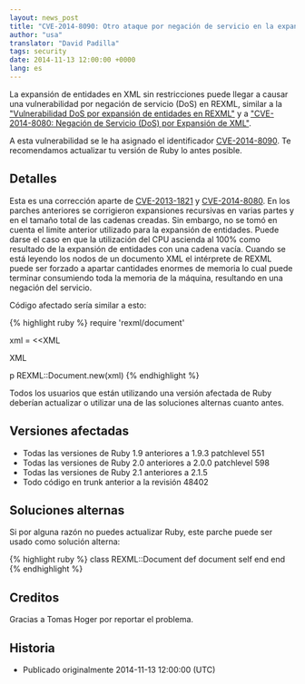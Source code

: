 ```yaml
---
layout: news_post
title: "CVE-2014-8090: Otro ataque por negación de servicio en la expansión de XML"
author: "usa"
translator: "David Padilla"
tags: security
date: 2014-11-13 12:00:00 +0000
lang: es
---
```


La expansión de entidades en XML sin restricciones puede llegar a causar una
vulnerabilidad por negación de servicio (DoS) en REXML,
similar a la
["Vulnerabilidad DoS por expansión de entidades en REXML"](https://www.ruby-lang.org/es/news/2013/02/22/rexml-dos-2013-02-22/)
y a ["CVE-2014-8080: Negación de Servicio (DoS) por Expansión de XML"](https://www.ruby-lang.org/es/news/2014/10/27/rexml-dos-cve-2014-8080/).

A esta vulnerabilidad se le ha asignado el identificador
[CVE-2014-8090](http://cve.mitre.org/cgi-bin/cvename.cgi?name=CVE-2014-8090).
Te recomendamos actualizar tu versión de Ruby lo antes posible.

## Detalles

Esta es una corrección aparte de
[CVE-2013-1821](https://www.ruby-lang.org/es/news/2013/02/22/rexml-dos-2013-02-22/) y [CVE-2014-8080](https://www.ruby-lang.org/es/news/2014/10/27/rexml-dos-cve-2014-8080/).
En los parches anteriores se corrigieron expansiones recursivas en varias partes
y en el tamaño total de las cadenas creadas.
Sin embargo, no se tomó en cuenta el limite anterior utilizado para la expansión de entidades.
Puede darse el caso en que la utilización del CPU ascienda al 100% como resultado
de la expansión de entidades con una cadena vacía. Cuando se está leyendo los nodos
de un documento XML el intérprete de REXML puede ser forzado a apartar cantidades
enormes de memoria lo cual puede terminar consumiendo toda la memoria de la máquina,
resultando en una negación del servicio.

Código afectado sería similar a esto:

{% highlight ruby %}
require 'rexml/document'

xml = <<XML
<!DOCTYPE root [
  # ENTITY expansion vector
]>
<cd></cd>
XML

p REXML::Document.new(xml)
{% endhighlight %}

Todos los usuarios que están utilizando una versión afectada de Ruby deberían
actualizar o utilizar una de las soluciones alternas cuanto antes.

## Versiones afectadas

* Todas las versiones de Ruby 1.9 anteriores a 1.9.3 patchlevel 551
* Todas las versiones de Ruby 2.0 anteriores a 2.0.0 patchlevel 598
* Todas las versiones de Ruby 2.1 anteriores a 2.1.5
* Todo código en trunk anterior a la revisión 48402

## Soluciones alternas

Si por alguna razón no puedes actualizar Ruby, este parche puede ser usado
como solución alterna:

{% highlight ruby %}
class REXML::Document
  def document
    self
  end
end
{% endhighlight %}

## Creditos

Gracias a Tomas Hoger por reportar el problema.

## Historia

* Publicado originalmente 2014-11-13 12:00:00 (UTC)


